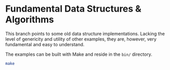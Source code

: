 # Fundamental Data Structures & Algorithms

This branch points to some old data structure implementations. Lacking
the level of genericity and utility of other examples, they are,
however, very fundamental and easy to understand.

The examples can be built with Make and reside in the `bin/` directory.

```sh
make
```
